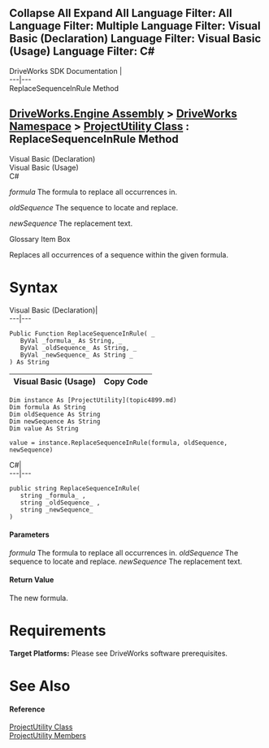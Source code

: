        

 Collapse All Expand All  Language Filter: All  Language Filter: Multiple  Language Filter: Visual Basic (Declaration) Language Filter: Visual Basic (Usage) Language Filter: C#  
---  
DriveWorks SDK Documentation  |   
---|---  
ReplaceSequenceInRule Method   
  
[DriveWorks.Engine Assembly](topic2156.md) > [DriveWorks Namespace](topic2159.md) > [ProjectUtility Class](topic4899.md) : ReplaceSequenceInRule Method  
---  
  
Visual Basic (Declaration)    
Visual Basic (Usage)    
C# 

_formula_
    The formula to replace all occurrences in.

_oldSequence_
    The sequence to locate and replace.

_newSequence_
    The replacement text.

Glossary Item Box

Replaces all occurrences of a sequence within the given formula. 

# Syntax

Visual Basic (Declaration)|   
---|---  
      
    
    Public Function ReplaceSequenceInRule( _
       ByVal _formula_ As String, _
       ByVal _oldSequence_ As String, _
       ByVal _newSequence_ As String _
    ) As String  
  
Visual Basic (Usage)| Copy Code  
---|---  
      
    
    Dim instance As [ProjectUtility](topic4899.md)
    Dim formula As String
    Dim oldSequence As String
    Dim newSequence As String
    Dim value As String
     
    value = instance.ReplaceSequenceInRule(formula, oldSequence, newSequence)  
  
C#|   
---|---  
      
    
    public string ReplaceSequenceInRule( 
       string _formula_ ,
       string _oldSequence_ ,
       string _newSequence_
    )  
  
#### Parameters

 _formula_
    The formula to replace all occurrences in.
_oldSequence_
    The sequence to locate and replace.
_newSequence_
    The replacement text.

#### Return Value

The new formula.

# Requirements

**Target Platforms:** Please see DriveWorks software prerequisites.

# See Also

#### Reference

[ProjectUtility Class](topic4899.md)   
[ProjectUtility Members](topic4900.md)


